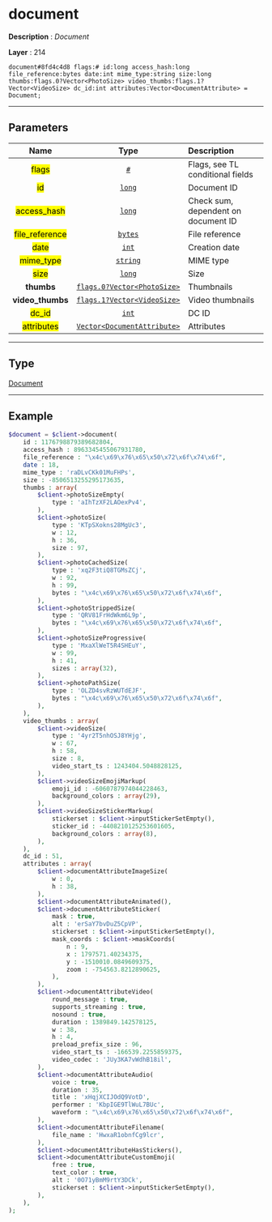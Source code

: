 # document

**Description** : *Document*

**Layer** : 214

```tl
document#8fd4c4d8 flags:# id:long access_hash:long file_reference:bytes date:int mime_type:string size:long thumbs:flags.0?Vector<PhotoSize> video_thumbs:flags.1?Vector<VideoSize> dc_id:int attributes:Vector<DocumentAttribute> = Document;
```

---

## Parameters

| Name | Type | Description |
| :---: | :---: | :--- |
| <mark>flags</mark> | [`#`](type/#) | Flags, see TL conditional fields |
| <mark>id</mark> | [`long`](type/long) | Document ID |
| <mark>access_hash</mark> | [`long`](type/long) | Check sum, dependent on document ID |
| <mark>file_reference</mark> | [`bytes`](type/bytes) | File reference |
| <mark>date</mark> | [`int`](type/int) | Creation date |
| <mark>mime_type</mark> | [`string`](type/string) | MIME type |
| <mark>size</mark> | [`long`](type/long) | Size |
| **thumbs** | [`flags.0?Vector<PhotoSize>`](type/PhotoSize) | Thumbnails |
| **video_thumbs** | [`flags.1?Vector<VideoSize>`](type/VideoSize) | Video thumbnails |
| <mark>dc_id</mark> | [`int`](type/int) | DC ID |
| <mark>attributes</mark> | [`Vector<DocumentAttribute>`](type/DocumentAttribute) | Attributes |

---

## Type

[Document](type/Document)

---

## Example

```php
$document = $client->document(
	id : 1176798879389682804,
	access_hash : 8963345455067931780,
	file_reference : "\x4c\x69\x76\x65\x50\x72\x6f\x74\x6f",
	date : 18,
	mime_type : 'raDLvCKk01MuFHPs',
	size : -8506513255295173635,
	thumbs : array(
		$client->photoSizeEmpty(
			type : 'aIhTzXF2LAOexPv4',
		),
		$client->photoSize(
			type : 'KTpSXokns28MgUc3',
			w : 12,
			h : 36,
			size : 97,
		),
		$client->photoCachedSize(
			type : 'xq2F3tiQ8TGMsZCj',
			w : 92,
			h : 99,
			bytes : "\x4c\x69\x76\x65\x50\x72\x6f\x74\x6f",
		),
		$client->photoStrippedSize(
			type : 'QRV81FrHdWkm6L9p',
			bytes : "\x4c\x69\x76\x65\x50\x72\x6f\x74\x6f",
		),
		$client->photoSizeProgressive(
			type : 'MxaXlWeT5R4SHEuY',
			w : 99,
			h : 41,
			sizes : array(32),
		),
		$client->photoPathSize(
			type : 'OLZD4svRzWUTdEJF',
			bytes : "\x4c\x69\x76\x65\x50\x72\x6f\x74\x6f",
		),
	),
	video_thumbs : array(
		$client->videoSize(
			type : '4yr2T5nhOSJ8YHjg',
			w : 67,
			h : 58,
			size : 8,
			video_start_ts : 1243404.5048828125,
		),
		$client->videoSizeEmojiMarkup(
			emoji_id : -6060787974044228463,
			background_colors : array(29),
		),
		$client->videoSizeStickerMarkup(
			stickerset : $client->inputStickerSetEmpty(),
			sticker_id : -4408210125253601605,
			background_colors : array(8),
		),
	),
	dc_id : 51,
	attributes : array(
		$client->documentAttributeImageSize(
			w : 0,
			h : 38,
		),
		$client->documentAttributeAnimated(),
		$client->documentAttributeSticker(
			mask : true,
			alt : 'erSaY7bvDuZ5CpVP',
			stickerset : $client->inputStickerSetEmpty(),
			mask_coords : $client->maskCoords(
				n : 9,
				x : 1797571.40234375,
				y : -1510010.0849609375,
				zoom : -754563.8212890625,
			),
		),
		$client->documentAttributeVideo(
			round_message : true,
			supports_streaming : true,
			nosound : true,
			duration : 1389849.142578125,
			w : 38,
			h : 4,
			preload_prefix_size : 96,
			video_start_ts : -166539.2255859375,
			video_codec : 'JUy3KA7vWdhB18il',
		),
		$client->documentAttributeAudio(
			voice : true,
			duration : 35,
			title : 'xHqjXCIJOdQ9VotD',
			performer : 'KbpIGE9TlWuL7BUc',
			waveform : "\x4c\x69\x76\x65\x50\x72\x6f\x74\x6f",
		),
		$client->documentAttributeFilename(
			file_name : 'HwxaR1obnfCg9lcr',
		),
		$client->documentAttributeHasStickers(),
		$client->documentAttributeCustomEmoji(
			free : true,
			text_color : true,
			alt : '0O71yBmM9rtY3DCk',
			stickerset : $client->inputStickerSetEmpty(),
		),
	),
);
```